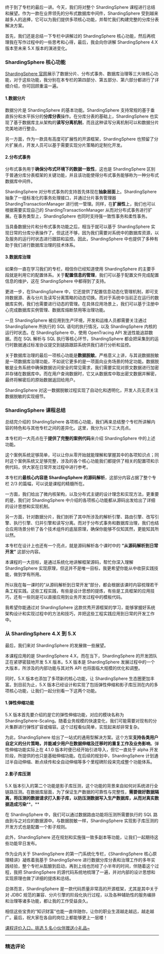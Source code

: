 <p data-nodeid="605" class="">终于到了专栏的最后一讲。今天，我们将对整个 ShardingSphere 课程进行总结和展望。作为一款在业界领先的分布式数据库中间件，ShardingSphere 受到越来越多人的追捧，它可以为我们提供多项核心功能，并帮忙我们构建完整的分库分表解决方案。</p>
<p data-nodeid="606">首先，我们还是总结一下专栏中讲解过的 ShardingSphere 核心功能，然后再梳理我在写作过程中的一些思考和心得，最后，我会向你讲解 ShardingSphere 4.X 版本至未来 5.X 版本的演进变化。</p>
<h3 data-nodeid="607">ShardingSphere 核心功能</h3>
<p data-nodeid="608"><a href="http://shardingsphere.apache.org/index_zh.html" data-nodeid="652">ShardingSphere 官网</a>展示了数据分片、分布式事务、数据库治理等三大块核心功能，对于这些功能，我分别在本专栏的第四部分、第五部分、第六部分都进行了详细介绍，你可回顾重温一遍。</p>
<h4 data-nodeid="609">1.数据分片</h4>
<p data-nodeid="610">数据分片是 ShardingSphere 的基本功能。ShardingSphere 支持常规的基于垂直拆分和水平拆分的<strong data-nodeid="664">分库分表</strong>操作。在分库分表的基础上，ShardingSphere 也实现了基于数据库主从架构的<strong data-nodeid="665">读写分离机制</strong>，而且这种读写分离机制可以和数据分片完美地进行整合。</p>
<p data-nodeid="611">另一方面，作为一款具有高度可扩展性的开源框架，ShardingSphere 也预留了分片扩展点，开发人员可以基于需要实现分片策略的定制化开发。</p>
<h4 data-nodeid="612">2.分布式事务</h4>
<p data-nodeid="613">分布式事务用于<strong data-nodeid="673">确保分布式环境下的数据一致性</strong>，这也是 ShardingSphere 区别于普通分库分表框架的关键功能，并且该功能使得分布式事务能够称为一种分布式数据库中间件。</p>
<p data-nodeid="614">ShardingSphere 对分布式事务的支持首先体现在<strong data-nodeid="683">抽象层面</strong>上。ShardingSphere 抽象了一组标准化的事务处理接口，并通过分片事务管理器 ShardingTransactionManager 进行统一管理。同样，在<strong data-nodeid="684">扩展性</strong>上，我们也可以根据需要实现自己的 ShardingTransactionManager 从而对分布式事务进行扩展。在事务类型上，ShardingSphere 也同时支持强一致性事务和柔性事务。</p>
<p data-nodeid="615">当具备数据分片和分布式事务功能之后，相当于就可以基于 ShardingSphere 实现日常的分库分表操作了。但这还不够，因为我们需要对系统中的数据库资源，以及服务的运行时状态进行跟踪和监控。因此，ShardingSphere 中也提供了多种有助于我们进行数据库治理的技术体系。</p>
<h4 data-nodeid="616">3.数据库治理</h4>
<p data-nodeid="617">如果你一直在学习我们的专栏，相信你已经知道使用 ShardingSphere 的主要手段就是利用它的配置体系。关于<strong data-nodeid="692">配置信息的管理</strong>，我们可以基于配置文件完成配置信息的维护，这在 ShardingSphere 中都得到了支持。</p>
<p data-nodeid="618">更进一步，在ShardingSphere 中，它还提供了配置信息动态化管理机制，即可支持数据源、表与分片及读写分离策略的动态切换。而对于系统中当前正在运行的数据库实例，我们也需要进行动态的管理。在具体应用场景上，我们可以基于注册中心完成数据库实例管理、数据库熔断禁用等治理功能。</p>
<p data-nodeid="619">一旦 ShardingSphere 被应用到生产环境，开发和运维人员都需要关注通过 ShardingSphere 所执行的 SQL 语句的执行情况，以及 ShardingSphere 内核的运行时状态。在 ShardingSphere 中，使用 OpenTracing API 发送性能追踪数据。而在 SQL 解析与 SQL 执行等核心环节，ShardingSphere 都会把采集到的运行时数据通过标准协议提交到链路跟踪系统供我们进行分析和监控。</p>
<p data-nodeid="620">关于数据库治理的最后一项核心功能是<strong data-nodeid="700">数据脱敏</strong>。严格意义上讲，与其说数据脱敏是一项数据库治理功能，不如说它更多的是一项面向业务场景的特定功能。数据脱敏是业务系统中确保数据访问安全的常见需求，我们需要实现对原文数据进行加密并存储在数据库中。而在用户查询数据时，它又从数据库中取出密文数据并解密，最终将解密后的原始数据返回给用户。</p>
<p data-nodeid="621">ShardingSphere 对这一数据脱敏过程实现了自动化和透明化，开发人员无须关注数据脱敏的实现细节。</p>
<h3 data-nodeid="622">ShardingSphere 课程总结</h3>
<p data-nodeid="623">总结完介绍的 ShardingSphere 各项核心功能，我们再来总结整个专栏所讲解内容的特色和与其他专栏之间的差异化。这里，我分为以下三大亮点。</p>
<p data-nodeid="624">本专栏的一大亮点在于<strong data-nodeid="709">提供了完整的案例代码</strong>来介绍 ShardingSphere 中的上述功能。</p>
<p data-nodeid="625">这个案例系统足够简单，可以让你从零开始就能理解和掌握其中的各项知识点；同时这个案例系统又足够完整，涉及的各个核心功能我们都提供了相关的配置项和示例代码，供大家在日常开发过程中进行参考。</p>
<p data-nodeid="626">本专栏的<strong data-nodeid="716">最核心内容是 ShardingSphere 的源码解析</strong>，这部分内容占据了整个专栏 2/3 的篇幅，可以说是课程的精髓所在。</p>
<p data-nodeid="627">一方面，我们给出了微内核架构，以及分布式主键的设计理念和实现方法，更重要的是，我们对 ShardingSphere 中介绍的各项核心功能都从源码出发给出了详细的设计思想和实现机制。</p>
<p data-nodeid="628">另一方面，针对数据分片，我们剖析了其中所涉及的解析引擎、路由引擎、改写引擎、执行引擎、归并引擎和读写分离。而对于分布式事务和数据库治理，我们也结合应用场景分析了各个技术组件的底层原理，确保你能够不仅知其然，更能知其所以然。</p>
<p data-nodeid="629">本专栏在设计上也还有一个亮点，就是源码解析各个课时中的 <strong data-nodeid="724">“从源码解析到日常开发”</strong> 这部分内容。</p>
<p data-nodeid="630">本课程的一大目标，是通过系统化地讲解框架源码，帮忙你深入理解 ShardingSphere 实现原理，但这并不是唯一目标，我更希望你能从中收获实践技能，做到学有所用。</p>
<p data-nodeid="631">所以我在每一课时的“从源码解析到日常开发”部分，都会根据该课时内容梳理若干条工程实践。这些工程实践，有些是设计思想的提炼，有些是工具框架的应用技巧，还有一些则是可以直接应用到业务开发过程中的模板代码。</p>
<p data-nodeid="632">我希望你能通过对 ShardingSphere 这款优秀开源框架的学习，能够掌握好系统架构设计和实现过程中的方法和技巧，并把这些工程实践应用到日常的开发工作中。</p>
<h3 data-nodeid="633">从 ShardingSphere 4.X 到 5.X</h3>
<p data-nodeid="634">最后，我们来对 ShardingSphere 的发展做一些展望。</p>
<p data-nodeid="635">本课程应用的是 ShardingSphere 4.X，而在当下，ShardingSphere 的开发团队正在紧锣密鼓地开发 5.X 版本。5.X 版本是 ShardingSphere 发展过程中的一个大版本，所涉及的内部功能与其对外 API 也将面临大规模的优化和调整。</p>
<p data-nodeid="636">同时，5.X 版本也添加了多项新的核心功能，让 ShardingSphere 生态圈更加丰富。到目前为止，5.X 版本已经设计和实现了包括弹性伸缩和影子库压测在内的多项核心功能，让我们一起分别看一下这两个功能。</p>
<h4 data-nodeid="637">1.弹性伸缩功能</h4>
<p data-nodeid="638">5.X 版本首先要介绍的是它的弹性伸缩功能，对应的模块名称为 ShardingSphere-Scaling。随着业务规模的快速变化，我们可能需要对现有的分片集群进行弹性扩容或缩容。这个过程看似简单，实现起来却非常复杂。</p>
<p data-nodeid="639">为此，ShardingSphere 给出了一站式的通用型解决方案。这个方案<strong data-nodeid="739">支持各类用户自定义的分片策略，并能减少用户在数据伸缩及迁移时的重复工作及业务影响</strong>。弹性伸缩功能实际上在 4.1.0 版本时便已经开始引进导入，但它一直处于 alpha 开发阶段，所提供的也只是基础伸缩功能。在后续的规划中，ShardingSphere 计划通过半自动伸缩、断点续传和全自动伸缩等多个里程碑阶段来完成整个功能体系。</p>
<h4 data-nodeid="640">2.影子库压测</h4>
<p data-nodeid="641">5.X 版本引入的第二个功能是影子库压测，这个功能的背景来自如何对系统进行全链路压测。在数据库层面，为了保证生产数据的可靠性与完整性，<strong data-nodeid="750">需要做好数据隔离，将压测的数据请求打入影子库，以防压测数据写入生产数据库，从而对真实数据造成污染</strong>**。**</p>
<p data-nodeid="642">在 ShardingSphere 中，我们可以通过数据路由功能将压测所需要执行的 SQL 路由到与之对应的数据源中。与数据脱敏一样，ShardingSphere 实现影子库压测的开发方式也是配置一个影子规则。</p>
<p data-nodeid="643">此外，ShardingSphere 还在规划和实施强一致多副本等功能，让我们一起期待这些功能早日发布。</p>
<p data-nodeid="644">作为业内关于 ShardingSphere 的第一门系统化专栏，《ShardingSphere 核心原理精讲》凝练着我基于 ShardingSphere 进行数据分库分表和治理工作的多年实践经验，整个专栏从酝酿到启动，再到上线也历经了小半年的时间，伴随着这个过程，我把 ShardingSphere 的源代码系统地梳理了一遍，并对内部的设计思想和实现原理也做了详细的提炼和总结。</p>
<p data-nodeid="645">总体而言，ShardingSphere 是一款代码质量非常高的开源框架，尤其是其中关于对 JDBC 规范的兼容、分片引擎的阶段化执行过程，以及各种辅助性的服务编排和治理等诸多功能，都让我的工作受益良久。</p>
<p data-nodeid="1062">相信这些宝贵的“知识财富”也能一直伴随你，让你的职业生涯越走越远，越走越广。最后，祝大家在各自的岗位上都能够更上一层楼！</p>
<p data-nodeid="1063" class=""><a href="https://wj.qq.com/s2/7238084/d702/" data-nodeid="1068">课程评价入口，挑选 5 名小伙伴赠送小礼品~</a></p>

---

### 精选评论


